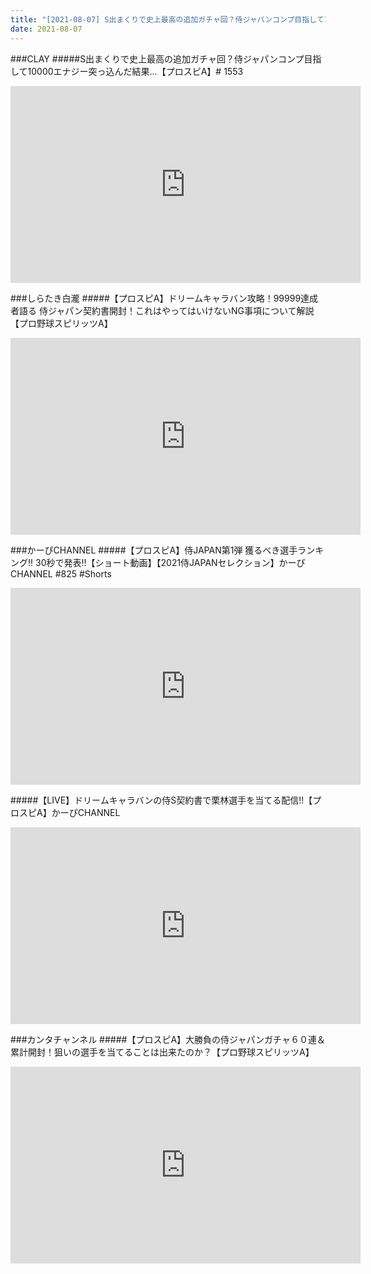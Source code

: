 ```yaml
---
title: "[2021-08-07] S出まくりで史上最高の追加ガチャ回？侍ジャパンコンプ目指して10000エナジー突っ込んだ結果…【プロスピA】# 1553 他"
date: 2021-08-07
---
```

###CLAY
#####S出まくりで史上最高の追加ガチャ回？侍ジャパンコンプ目指して10000エナジー突っ込んだ結果…【プロスピA】# 1553
<iframe width="560" height="315" src="https://www.youtube.com/embed/BFL79udR_Cs" frameborder="0" allow="accelerometer; autoplay; clipboard-write; encrypted-media; gyroscope; picture-in-picture" allowfullscreen></iframe>

###しらたき白瀧
#####【プロスピA】ドリームキャラバン攻略！99999達成者語る 侍ジャパン契約書開封！これはやってはいけないNG事項について解説【プロ野球スピリッツA】
<iframe width="560" height="315" src="https://www.youtube.com/embed/XcRqJ9jyXHk" frameborder="0" allow="accelerometer; autoplay; clipboard-write; encrypted-media; gyroscope; picture-in-picture" allowfullscreen></iframe>

###かーぴCHANNEL
#####【プロスピA】侍JAPAN第1弾 獲るべき選手ランキング!! 30秒で発表!!【ショート動画】【2021侍JAPANセレクション】かーぴCHANNEL #825 #Shorts
<iframe width="560" height="315" src="https://www.youtube.com/embed/cRFntmuDL_o" frameborder="0" allow="accelerometer; autoplay; clipboard-write; encrypted-media; gyroscope; picture-in-picture" allowfullscreen></iframe>

#####【LIVE】ドリームキャラバンの侍S契約書で栗林選手を当てる配信!!【プロスピA】かーぴCHANNEL
<iframe width="560" height="315" src="https://www.youtube.com/embed/lFsP1nMn_8Q" frameborder="0" allow="accelerometer; autoplay; clipboard-write; encrypted-media; gyroscope; picture-in-picture" allowfullscreen></iframe>

###カンタチャンネル
#####【プロスピA】大勝負の侍ジャパンガチャ６０連＆累計開封！狙いの選手を当てることは出来たのか？【プロ野球スピリッツA】
<iframe width="560" height="315" src="https://www.youtube.com/embed/ps2woEPHr9c" frameborder="0" allow="accelerometer; autoplay; clipboard-write; encrypted-media; gyroscope; picture-in-picture" allowfullscreen></iframe>

